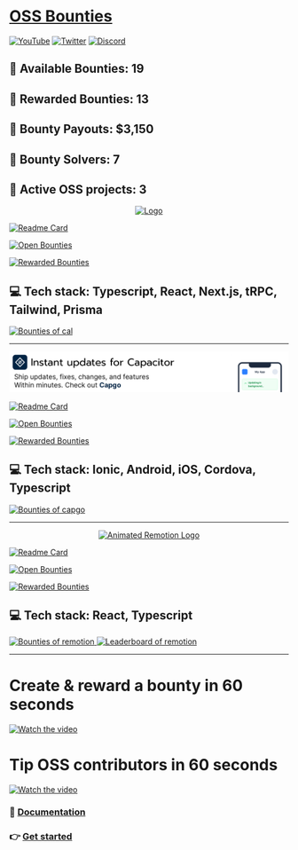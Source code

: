 # [OSS Bounties](https://console.algora.io)

[![YouTube](https://img.shields.io/badge/YouTube-%23FF0000.svg?style=for-the-badge&logo=YouTube&logoColor=white)](https://www.youtube.com/@algora-io)
[![Twitter](https://img.shields.io/badge/Twitter-%231DA1F2.svg?style=for-the-badge&logo=Twitter&logoColor=white)](https://twitter.com/algoraio)
[![Discord](https://img.shields.io/badge/Discord-%235865F2.svg?style=for-the-badge&logo=discord&logoColor=white)](https://discord.gg/BpgaMdJN)

## 💎 Available Bounties: 19
## 🙌 Rewarded Bounties: 13
## 💸 Bounty Payouts: $3,150
## 🤠 Bounty Solvers: 7
## 🤩 Active OSS projects: 3


<p align="center">
  <a href="https://github.com/calcom/cal.com">
   <img src="https://user-images.githubusercontent.com/8019099/210054112-5955e812-a76e-4160-9ddd-58f2c72f1cce.png" alt="Logo">
  </a>

[![Readme Card](https://github-readme-stats.vercel.app/api/pin/?username=calcom&repo=cal.com&show_owner=true&theme=transparent)](https://github.com/remotion-dev/remotion)
  
  [![Open Bounties](https://img.shields.io/endpoint?url=https%3A%2F%2Fconsole.algora.io%2Fapi%2Fshields%2Fcal%2Fbounties%3Fstatus%3Dopen)](https://console.algora.io/org/cal/bounties?status=open)
  
  [![Rewarded Bounties](https://img.shields.io/endpoint?url=https%3A%2F%2Fconsole.algora.io%2Fapi%2Fshields%2Fcal%2Fbounties%3Fstatus%3Dcompleted)](https://console.algora.io/org/cal/bounties?status=completed)

## 💻 Tech stack:  Typescript, React, Next.js, tRPC, Tailwind, Prisma
  
  <a href="https://console.algora.io/org/cal/bounties?status=open">
  <picture>
    <source media="(prefers-color-scheme: dark)" srcset="https://console.algora.io/api/og/cal/bounties.png?p=0&status=open&theme=dark">
    <img alt="Bounties of cal" src="https://console.algora.io/api/og/cal/bounties.png?p=0&status=open&theme=light">
  </picture>
</a>

---------------

  <a href="https://capgo.app/"><img src='https://raw.githubusercontent.com/Cap-go/capgo/main/assets/capgo_banner.png' alt='Capgo - Instant updates for capacitor'/></a>

[![Readme Card](https://github-readme-stats.vercel.app/api/pin/?username=Cap-go&repo=capacitor-updater&show_owner=true&theme=transparent)](https://github.com/remotion-dev/remotion)

[![Open Bounties](https://img.shields.io/endpoint?url=https%3A%2F%2Fconsole.algora.io%2Fapi%2Fshields%2Fcapgo%2Fbounties%3Fstatus%3Dopen)](https://console.algora.io/org/capgo/bounties?status=open)

[![Rewarded Bounties](https://img.shields.io/endpoint?url=https%3A%2F%2Fconsole.algora.io%2Fapi%2Fshields%2Fcapgo%2Fbounties%3Fstatus%3Dcompleted)](https://console.algora.io/org/capgo/bounties?status=completed)

## 💻 Tech stack:  Ionic, Android, iOS, Cordova, Typescript

<a href="https://console.algora.io/org/capgo/bounties?status=open">
  <picture>
    <source media="(prefers-color-scheme: dark)" srcset="https://console.algora.io/api/og/capgo/bounties.png?p=0&status=open&theme=dark">
    <img alt="Bounties of capgo" src="https://console.algora.io/api/og/capgo/bounties.png?p=0&status=open&theme=light">
  </picture>
</a>

---------------

<p align="center">
  <a href="https://github.com/remotion-dev/logo">
    <picture>
      <source media="(prefers-color-scheme: dark)" srcset="https://github.com/remotion-dev/logo/raw/main/animated-logo-banner-dark.gif">
      <img alt="Animated Remotion Logo" src="https://github.com/remotion-dev/logo/raw/main/animated-logo-banner-light.gif">
    </picture>
  </a>
</p>

[![Readme Card](https://github-readme-stats.vercel.app/api/pin/?username=remotion-dev&repo=remotion&show_owner=true&theme=transparent)](https://github.com/remotion-dev/remotion)

[![Open Bounties](https://img.shields.io/endpoint?url=https%3A%2F%2Fconsole.algora.io%2Fapi%2Fshields%2Fremotion%2Fbounties%3Fstatus%3Dopen)](https://console.algora.io/org/remotion/bounties?status=open)

[![Rewarded Bounties](https://img.shields.io/endpoint?url=https%3A%2F%2Fconsole.algora.io%2Fapi%2Fshields%2Fremotion%2Fbounties%3Fstatus%3Dcompleted)](https://console.algora.io/org/remotion/bounties?status=completed)

## 💻 Tech stack:  React, Typescript

<a href="https://console.algora.io/org/remotion/bounties?status=open">
  <picture>
    <source media="(prefers-color-scheme: dark)" srcset="https://console.algora.io/api/og/remotion/bounties.png?p=0&status=open&theme=dark">
    <img alt="Bounties of remotion" src="https://console.algora.io/api/og/remotion/bounties.png?p=0&status=open&theme=light">
  </picture>
</a>

<a href="https://console.algora.io/org/remotion/leaderboard">
  <picture>
    <source media="(prefers-color-scheme: dark)" srcset="https://console.algora.io/api/og/remotion/leaderboard.png?p=0&theme=dark">
    <img alt="Leaderboard of remotion" src="https://console.algora.io/api/og/remotion/leaderboard.png?p=0&theme=light">
  </picture>
</a>



----

# Create & reward a bounty in 60 seconds

[![Watch the video](https://img.youtube.com/vi/iF62ZpobBUc/maxresdefault.jpg)](https://youtu.be/iF62ZpobBUc)

# Tip OSS contributors in 60 seconds

[![Watch the video](https://img.youtube.com/vi/POtP2CBQCiE/maxresdefault.jpg)](https://youtu.be/POtP2CBQCiE)

### 📜 [Documentation](https://docs.algora.io)

### 👉 [Get started](https://console.algora.io)


